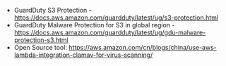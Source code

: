 - GuardDuty S3 Protection - https://docs.aws.amazon.com/guardduty/latest/ug/s3-protection.html
- GuardDuty Malware Protection for S3 in global region - https://docs.aws.amazon.com/guardduty/latest/ug/gdu-malware-protection-s3.html
- Open Source tool: https://aws.amazon.com/cn/blogs/china/use-aws-lambda-integration-clamav-for-virus-scanning/